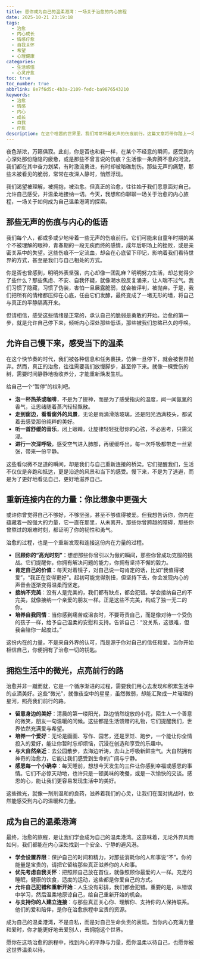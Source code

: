 ```yaml
---
title: 愿你成为自己的温柔港湾：一场关于治愈的内心旅程
date: 2025-10-21 23:19:18
tags:
  - 治愈
  - 内心成长
  - 情感疗愈
  - 自我关怀
  - 希望
  - 心理健康
categories:
  - 生活感悟
  - 心灵疗愈
toc: true
toc_number: true
abbrlink: 8e7f6d5c-4b3a-2109-fedc-ba9876543210
keywords:
  - 治愈
  - 情感
  - 内心
  - 成长
  - 自我
  - 疗愈
description: 在这个喧嚣的世界里，我们常常带着无声的伤痕前行。这篇文章将带你踏上一场温柔的内心旅程，探索如何允许自己慢下来，重新连接内在的力量，拥抱生活中的微光，最终成为自己的温柔港湾。愿你在此找到慰藉，感受被理解的温暖，并汲取继续前行的勇气与希望。
---
```


夜色渐浓，万籁俱寂。此刻，你是否也和我一样，在某个不经意的瞬间，感受到内心深处那份隐隐的疲惫，或是那些不曾言说的伤痕？生活像一条奔腾不息的河流，我们都在其中奋力划桨，有时激流勇进，有时却被暗礁划伤。那些无声的痛楚，那些未被看见的脆弱，常常在夜深人静时，悄然浮现。

我们渴望被理解，被拥抱，被治愈。但真正的治愈，往往始于我们愿意面对自己，允许自己感受，并温柔地接纳一切。今天，我想和你聊聊一场关于治愈的内心旅程，一场关于如何成为自己温柔港湾的探索。

## 那些无声的伤痕与内心的低语

我们每个人，都或多或少地带着一些无声的伤痕前行。它们可能来自童年时期的某个不被理解的眼神，青春期的一段无疾而终的感情，成年后职场上的挫败，或是亲密关系中的失望。这些伤痕不一定流血，却会在心底留下印记，影响着我们看待世界的方式，甚至是我们与自己相处的方式。

你是否也曾感到，明明外表坚强，内心却像一团乱麻？明明努力生活，却总觉得少了些什么？那些焦虑、不安、自我怀疑，就像潮水般反复涌来，让人喘不过气。我们习惯了隐藏，习惯了伪装，害怕一旦展露脆弱，就会被评判，被抛弃。于是，我们把所有的情绪都压抑在心底，任由它们发酵，最终变成了一堵无形的墙，将自己与真正的平静隔离开来。

但请相信，感受这些情绪是正常的，承认自己的脆弱是勇敢的开始。治愈的第一步，就是允许自己停下来，倾听内心深处那些低语，那些被我们忽略已久的呼唤。

## 允许自己慢下来，感受当下的温柔

在这个快节奏的时代，我们被各种信息和任务裹挟，仿佛一旦停下，就会被世界抛弃。然而，真正的治愈，往往需要我们放慢脚步，甚至停下来。就像一棵受伤的树，需要时间静静地吸收养分，才能重新焕发生机。

给自己一个“暂停”的权利吧。
*   **泡一杯热茶或咖啡**，不是为了提神，而是为了感受指尖的温度，闻一闻氤氲的香气，让思绪随着蒸汽轻轻飘散。
*   **走到窗边，看看窗外的风景**，无论是雨滴滑落玻璃，还是阳光洒满枝头，都试着去感受那份纯粹的美好。
*   **听一首舒缓的音乐**，闭上眼睛，让旋律轻轻抚慰你的心弦，不必思考，只需沉浸。
*   **进行一次深呼吸**，感受空气进入肺部，再缓缓呼出，每一次呼吸都带走一丝紧张，带来一份平静。

这些看似微不足道的瞬间，却是我们与自己重新连接的桥梁。它们提醒我们，生活不仅仅是奔跑和抵达，更是沿途的风景和当下的感受。慢下来，不是为了逃避，而是为了更好地看见自己，更好地滋养自己。

## 重新连接内在的力量：你比想象中更强大

或许你曾觉得自己不够好，不够坚强，甚至不够值得被爱。但我想告诉你，你内在蕴藏着一股强大的力量，它一直在那里，从未离开。那些你曾跨越的障碍，那些你曾熬过的艰难时刻，都证明了你的韧性和勇气。

治愈的过程，也是一个重新发现和连接这份内在力量的过程。
*   **回顾你的“高光时刻”**：想想那些你曾引以为傲的瞬间，那些你曾成功克服的挑战。它们提醒你，你拥有解决问题的能力，你拥有坚持不懈的毅力。
*   **肯定自己的价值**：每天对着镜子，对自己说一句肯定的话，比如“我值得被爱”，“我正在变得更好”。起初可能觉得别扭，但坚持下去，你会发现内心的声音会逐渐变得温柔而坚定。
*   **接纳不完美**：没有人是完美的，我们都有缺点，都会犯错。学会接纳自己的不完美，就像接纳一个亲爱的朋友一样。正是这些不完美，构成了独一无二的你。
*   **培养自我同情**：当你感到痛苦或沮丧时，不要苛责自己，而是像对待一个受伤的孩子一样，给予自己温柔的安慰和支持。告诉自己：“没关系，这很难，但我会陪你一起度过。”

这份内在的力量，不是来自外界的认可，而是源于你对自己的信任和爱。当你开始相信自己，你便拥有了治愈一切的钥匙。

## 拥抱生活中的微光，点亮前行的路

治愈并非一蹴而就，它是一个循序渐进的过程，需要我们用心去发现和积累生活中的点滴美好。这些“微光”，就像夜空中的星星，虽然微弱，却能汇聚成一片璀璨的星河，照亮我们前行的路。

*   **留意身边的美好**：清晨的第一缕阳光，路边悄然绽放的小花，陌生人一个善意的微笑，朋友一句温暖的问候。这些都是生活馈赠的礼物，它们提醒我们，世界依然充满爱与希望。
*   **培养一个爱好**：无论是画画、写作、园艺，还是烹饪、跑步，一个能让你全情投入的爱好，能让你暂时忘却烦恼，沉浸在创造和享受的乐趣中。
*   **与大自然亲近**：去公园散步，去海边听涛，去山上呼吸新鲜空气。大自然拥有神奇的治愈力，它能让我们感受到生命的广阔与宁静。
*   **感恩每一个小确幸**：每天睡前，想想今天发生的三件让你感到幸福或感恩的事情。它们不必惊天动地，也许只是一顿美味的晚餐，或是一次愉快的交谈。感恩的心，能让我们更容易发现生活中的美好。

这些微光，就像一剂剂温和的良药，滋养着我们的心灵，让我们在面对挑战时，依然能感受到内心的温暖和力量。

## 成为自己的温柔港湾

最终，治愈的旅程，是让我们学会成为自己的温柔港湾。这意味着，无论外界风雨如何，我们都能在内心深处找到一个安全、宁静的避风港。

*   **学会设置界限**：保护自己的时间和精力，对那些消耗你的人和事说“不”。你的能量是宝贵的，请把它留给那些真正滋养你的人和事。
*   **优先考虑自我关怀**：把照顾自己放在首位，就像照顾你最爱的人一样。充足的睡眠，健康的饮食，适度的运动，这些都是你爱自己的方式。
*   **允许自己犯错和重新开始**：人生没有彩排，我们都会犯错。重要的是，从错误中学习，然后温柔地原谅自己，给自己重新开始的机会。
*   **与支持你的人建立连接**：与那些真正关心你、理解你、支持你的人保持联系。他们的爱和陪伴，是你在治愈旅程中宝贵的资源。

成为自己的温柔港湾，不是自私，而是对自己生命负责的表现。当你内心充满力量和爱时，你才能更好地去爱别人，去拥抱这个世界。

愿你在这场治愈的旅程中，找到内心的平静与力量，愿你温柔以待自己，也愿你被这世界温柔以待。